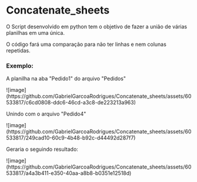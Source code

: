 # Concatenate_sheets

<p>O Script desenvolvido em python tem o objetivo de fazer a união de várias planilhas em uma única.
  
O código fará uma comparação para não ter linhas e nem colunas repetidas.</p>

<h3>Exemplo:</h3>
<p>A planilha na aba "Pedido1" do arquivo "Pedidos"</p>
![image](https://github.com/GabrielGarcoaRodrigues/Concatenate_sheets/assets/60533817/c6cd0808-ddc6-46cd-a3c8-de223213a963)

<p>Unindo com o arquivo "Pedido4"</p>
![image](https://github.com/GabrielGarcoaRodrigues/Concatenate_sheets/assets/60533817/249cad10-60c9-4b48-b92c-d44492d287f7)

<p>Geraria o seguindo resultado:</p>
![image](https://github.com/GabrielGarcoaRodrigues/Concatenate_sheets/assets/60533817/a4a3b411-e350-40aa-a8b8-b0351e12518d)
